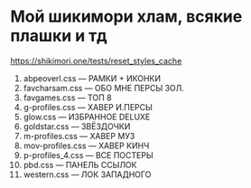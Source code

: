 # Мой шикимори хлам, всякие плашки и тд
https://shikimori.one/tests/reset_styles_cache

1. abpeoverl.css — РАМКИ + ИКОНКИ
2. favcharsam.css — ОБО МНЕ ПЕРСЫ ЗОЛ.
3. favgames.css — ТОП 8
4. g-profiles.css — ХАВЕР И.ПЕРСЫ
5. glow.css — ИЗБРАННОЕ DELUXE
6. goldstar.css — ЗВЁЗДОЧКИ
7. m-profiles.css — ХАВЕР МУЗ
8. mov-profiles.css — ХАВЕР КИНЧ
9. p-profiles_4.css — ВСЕ ПОСТЕРЫ
10. pbd.css — ПАНЕЛЬ ССЫЛОК
11. western.css — ЛОК ЗАПАДНОГО
